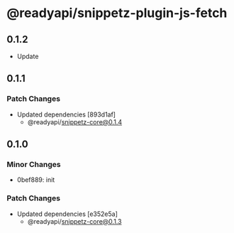 # @readyapi/snippetz-plugin-js-fetch

## 0.1.2
- Update

## 0.1.1

### Patch Changes

- Updated dependencies [893d1af]
  - @readyapi/snippetz-core@0.1.4

## 0.1.0

### Minor Changes

- 0bef889: init

### Patch Changes

- Updated dependencies [e352e5a]
  - @readyapi/snippetz-core@0.1.3
